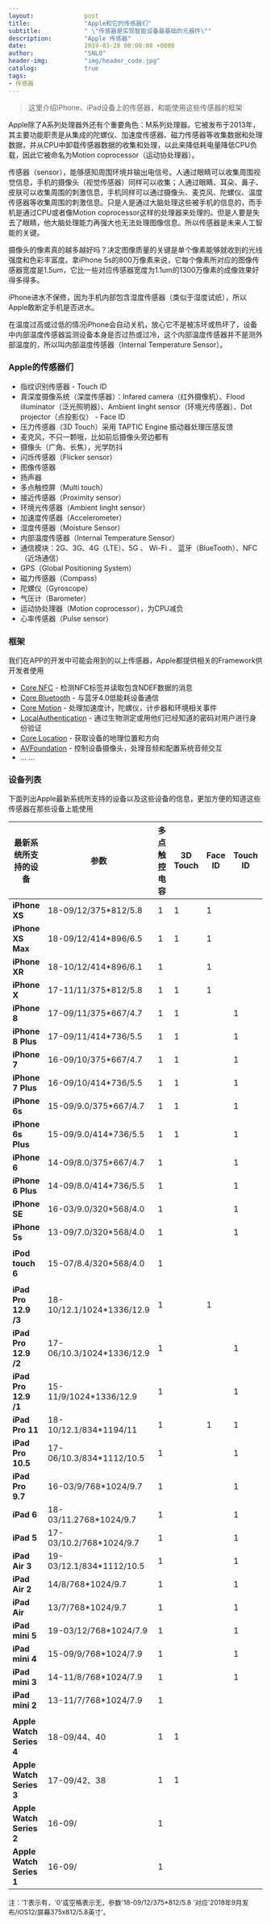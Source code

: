 ```yaml
---
layout:              post
title:               "Apple和它的传感器们"
subtitle:            " \"传感器是实现智能设备最基础的元器件\""
description:	     "Apple 传感器"
date:                2019-03-28 00:00:00 +0800
author:              "SNLO"
header-img:          "img/header_code.jpg"
catalog:             true
tags:
- 传感器
---
```


> 这里介绍iPhone、iPad设备上的传感器，和能使用这些传感器的框架

Apple除了A系列处理器外还有个重要角色：M系列处理器。它被发布于2013年，其主要功能职责是从集成的陀螺仪、加速度传感器、磁力传感器等收集数据和处理数据，并从CPU中卸载传感器数据的收集和处理，以此来降低耗电量降低CPU负载，因此它被命名为Motion coprocessor（运动协处理器）。

传感器（sensor），能够感知周围环境并输出电信号。人通过眼睛可以收集周围视觉信息，手机的摄像头（视觉传感器）同样可以收集；人通过眼睛、耳朵、鼻子、皮肤可以收集周围的刺激信息，手机同样可以通过摄像头、麦克风、陀螺仪、温度传感器等收集周围的刺激信息。只是人是通过大脑处理这些被手机的信息的，而手机是通过CPU或者像Motion coprocessor这样的处理器来处理的。但是人要是失去了眼睛，他大脑处理能力再强大也无法处理图像信息。所以传感器是未来人工智能的关键。

摄像头的像素真的越多越好吗？决定图像质量的关键是单个像素能够就收到的光线强度和色彩丰富度。拿iPhone 5s的800万像素来说，它每个像素所对应的图像传感器宽度是1.5um，它比一些对应传感器宽度为1.1um的1300万像素的成像效果好得多得多。

iPhone进水不保修，因为手机内部包含湿度传感器（类似于湿度试纸），所以Apple敢断定手机是否进水。

在温度过高或过低的情况iPhone会自动关机，放心它不是被冻坏或热坏了，设备中内部温度传感器监测设备本身是否过热或过冷，这个内部温度传感器并不是测外部温度的，所以叫内部温度传感器（Internal Temperature Sensor）。

### Apple的传感器们

- 指纹识别传感器 - Touch ID 
- 真深度摄像系统（深度传感器）：Infared camera（红外摄像机）、Flood illuminator（泛光照明器）、Ambient linght sensor（环境光传感器）、Dot projector（点投影仪） - Face ID
- 压力传感器（3D Touch）采用 TAPTIC Engine 振动器处理压感反馈
- 麦克风，不只一颗哦，比如前后摄像头旁边都有
- 摄像头（广角、长焦），光学防抖
- 闪烁传感器（Flicker sensor）
- 图像传感器
- 扬声器
- 多点触控屏（Multi touch）
- 接近传感器（Proximity sensor）
- 环境光传感器（Ambient linght sensor）
- 加速度传感器（Accelerometer）
- 湿度传感器（Moisture Sensor）
- 内部温度传感器（Internal Temperature Sensor）
- 通信模块：2G、3G、4G（LTE）、5G 、 Wi-Fi 、 蓝牙（BlueTooth）、NFC（近场通信）
- GPS（Global Positioning System）
- 磁力传感器（Compass）
- 陀螺仪（Gyroscope）
- 气压计（Barometer）
- 运动协处理器（Motion coprocessor），为CPU减负
- 心率传感器（Pulse sensor）

### 框架

我们在APP的开发中可能会用到的以上传感器，Apple都提供相关的Framework供开发者使用

- <a href= "https://developer.apple.com/documentation/corenfc" target="_blank">Core NFC</a> - 检测NFC标签并读取包含NDEF数据的消息
- <a href= "https://developer.apple.com/documentation/corebluetooth" target="_blank">Core Bluetooth</a> - 与蓝牙4.0低能耗设备通信
- <a href= "https://developer.apple.com/documentation/coremotion" target="_blank">Core Motion</a> - 处理加速度计，陀螺仪，计步器和环境相关事件
- <a href= "https://developer.apple.com/documentation/localauthentication" target="_blank">LocalAuthentication</a> - 通过生物测定或用他们已经知道的密码对用户进行身份验证
- <a href= "https://developer.apple.com/documentation/corelocation" target="_blank">Core Location</a> - 获取设备的地理位置和方向
- <a href= "https://developer.apple.com/documentation/avfoundation" target="_blank">AVFoundation</a> - 控制设备摄像头，处理音频和配置系统音频交互
- … … 

### 设备列表

下面列出Apple最新系统所支持的设备以及这些设备的信息，更加方便的知道这些传感器在那些设备上能使用

| **最新系统所支持的设备** | 参数                      | **多点触控** **电容** | **3D Touch** | **Face ID** | **Touch ID** | **三轴** **陀螺仪** | **加速度感应器** | **近距离** **感应器** | **环境光感应器** | **气压计** | **磁力传感器** | **蓝牙** | **NFC** |
| ------------------------ | ------------------------- | --------------------- | ------------ | ----------- | ------------ | ------------------- | ---------------- | --------------------- | ---------------- | ---------- | -------------- | -------- | ------- |
| **iPhone XS**            | 18-09/12/375*812/5.8      | 1                     | 1            | 1           |              | 1                   | 1                | 1                     | 1                | 1          | 1              | 5.0      | 1       |
| **iPhone XS Max**        | 18-09/12/414*896/6.5      | 1                     | 1            | 1           |              | 1                   | 1                | 1                     | 1                | 1          | 1              | 5.0      | 1       |
| **iPhone XR**            | 18-10/12/414*896/6.1      | 1                     |              | 1           |              | 1                   | 1                | 1                     | 1                | 1          | 1              | 5.0      | 1       |
| **iPhone X**             | 17-11/11/375*812/5.8      | 1                     | 1            | 1           |              | 1                   | 1                | 1                     | 1                | 1          | 1              | 5.0      | 1       |
| **iPhone 8**             | 17-09/11/375*667/4.7      | 1                     | 1            |             | 1            | 1                   | 1                | 1                     | 1                | 1          | 1              | 5.0      | 1       |
| **iPhone 8 Plus**        | 17-09/11/414*736/5.5      | 1                     | 1            |             | 1            | 1                   | 1                | 1                     | 1                | 1          | 1              | 5.0      | 1       |
| **iPhone 7**             | 16-09/10/375*667/4.7      | 1                     | 1            |             | 1            | 1                   | 1                | 1                     | 1                | 1          | 1              | 4.2      | 1       |
| **iPhone 7 Plus**        | 16-09/10/414*736/5.5      | 1                     | 1            |             | 1            | 1                   | 1                | 1                     | 1                | 1          | 1              | 4.2      | 1       |
| **iPhone 6s**            | 15-09/9.0/375*667/4.7     | 1                     | 1            |             | 1            | 1                   | 1                | 1                     | 1                | 1          | 1              | 4.2      | 1       |
| **iPhone 6s Plus**       | 15-09/9.0/414*736/5.5     | 1                     | 1            |             | 1            | 1                   | 1                | 1                     | 1                | 1          | 1              | 4.2      | 1       |
| **iPhone 6**             | 14-09/8.0/375*667/4.7     | 1                     |              |             | 1            | 1                   | 1                | 1                     | 1                | 1          | 1              | 4.0      | 1       |
| **iPhone 6 Plus**        | 14-09/8.0/414*736/5.5     | 1                     |              |             | 1            | 1                   | 1                | 1                     | 1                | 1          | 1              | 4.0      | 1       |
| **iPhone SE**            | 16-03/9.0/320*568/4.0     | 1                     |              |             | 1            | 1                   | 1                | 1                     | 1                | 1          | 1              | 4.2      | 1       |
| **iPhone 5s**            | 13-09/7.0/320*568/4.0     | 1                     |              |             | 1            | 1                   | 1                | 1                     | 1                | 1          | 1              | 4.0      |         |
|                          |                           |                       |              |             |              |                     |                  |                       |                  |            |                |          |         |
| **iPod touch 6**         | 15-07/8.4/320*568/4.0     | 1                     |              |             |              | 1                   | 1                |                       |                  |            |                | 4.1      |         |
|                          |                           |                       |              |             |              |                     |                  |                       |                  |            |                |          |         |
| **iPad Pro 12.9 /3**     | 18-10/12.1/1024*1336/12.9 | 1                     |              | 1           |              | 1                   | 1                | 1                     | 1                |            | 1              | 5.0      |         |
| **iPad Pro 12.9 /2**     | 17-06/10.3/1024*1336/12.9 | 1                     |              |             | 1            | 1                   | 1                | 1                     | 1                |            | 1              | 4.2      |         |
| **iPad Pro 12.9 /1**     | 15-11/9/1024*1336/12.9    | 1                     |              |             | 1            | 1                   | 1                | 1                     | 1                |            | 1              | 4.2      |         |
| **iPad Pro 11**          | 18-10/12.1/834*1194/11    | 1                     |              | 1           | 1            | 1                   | 1                | 1                     | 1                |            | 1              | 5.0      |         |
| **iPad Pro 10.5**        | 17-06/10.3/834*1112/10.5  | 1                     |              |             | 1            | 1                   | 1                | 1                     | 1                |            | 1              | 4.2      |         |
| **iPad Pro 9.7**         | 16-03/9/768*1024/9.7      | 1                     |              |             | 1            | 1                   | 1                | 1                     | 1                |            | 1              | 4.2      |         |
| **iPad 6**               | 18-03/11.2768*1024/9.7    | 1                     |              |             | 1            | 1                   | 1                | 1                     | 1                | 1          |                | 4.2      |         |
| **iPad 5**               | 17-03/10.2/768*1024/9.7   | 1                     |              |             | 1            | 1                   | 1                | 1                     | 1                | 1          |                | 4.2      |         |
| **iPad Air 3**           | 19-03/12.1/834*1112/10.5  | 1                     |              |             | 1            | 1                   | 1                |                       | 1                |            |                | 5.0      |         |
| **iPad Air 2**           | 14/8/768*1024/9.7         | 1                     |              |             | 1            | 1                   | 1                |                       | 1                |            |                | 4.0      |         |
| **iPad Air**             | 13/7/768*1024/9.7         | 1                     |              |             | 1            | 1                   | 1                |                       | 1                |            |                | 4.0      |         |
| **iPad mini 5**          | 19-03/12/768*1024/7.9     | 1                     |              |             | 1            | 1                   | 1                |                       | 1                |            |                | 5.0      |         |
| **iPad mini 4**          | 15-09/9/768*1024/7.9      | 1                     |              |             | 1            | 1                   | 1                |                       | 1                |            |                | 4.2      |         |
| **iPad mini 3**          | 14-11/8/768*1024/7.9      | 1                     |              |             | 1            | 1                   | 1                |                       | 1                |            |                | 4.0      |         |
| **iPad mini 2**          | 13-11/7/768*1024/7.9      | 1                     |              |             |              | 1                   | 1                |                       | 1                |            |                | 4.0      |         |
|                          |                           |                       |              |             |              |                     |                  |                       |                  |            |                |          |         |
| **Apple Watch Series 4** | 18-09/44、40              | 1                     | 1            |             |              | 1                   | 1                |                       | 1                | 1          |                | 5.0      |         |
| **Apple Watch Series 3** | 17-09/42、38              | 1                     | 1            |             |              | 1                   | 1                |                       | 1                | 1          |                | 4.2      |         |
| **Apple Watch Series 2** | 16-09/                    | 1                     |              |             |              | 1                   | 1                |                       | 1                |            |                | 4.0      |         |
| **Apple Watch Series 1** | 16-09/                    | 1                     |              |             |              | 1                   | 1                |                       | 1                |            |                | 4.0      |         |

<font size=2>注：'1'表示有，'0'或空格表示无，参数'18-09/12/375*812/5.8 '对应'2018年9月发布/iOS12/屏幕375x812/5.8英寸'。</font>

​	

